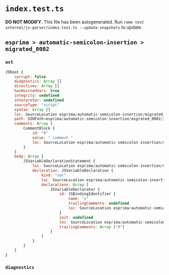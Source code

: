 # `index.test.ts`

**DO NOT MODIFY**. This file has been autogenerated. Run `rome test internal/js-parser/index.test.ts --update-snapshots` to update.

## `esprima > automatic-semicolon-insertion > migrated_0002`

### `ast`

```javascript
JSRoot {
	corrupt: false
	diagnostics: Array []
	directives: Array []
	hasHoistedVars: true
	integrity: undefined
	interpreter: undefined
	sourceType: "script"
	syntax: Array []
	loc: SourceLocation esprima/automatic-semicolon-insertion/migrated_0002/input.js 1:0-2:0
	path: UIDPath<esprima/automatic-semicolon-insertion/migrated_0002/input.js>
	comments: Array [
		CommentBlock {
			id: "0"
			value: " comment "
			loc: SourceLocation esprima/automatic-semicolon-insertion/migrated_0002/input.js 1:6-1:19
		}
	]
	body: Array [
		JSVariableDeclarationStatement {
			loc: SourceLocation esprima/automatic-semicolon-insertion/migrated_0002/input.js 1:0-1:20
			declaration: JSVariableDeclaration {
				kind: "var"
				loc: SourceLocation esprima/automatic-semicolon-insertion/migrated_0002/input.js 1:0-1:20
				declarations: Array [
					JSVariableDeclarator {
						id: JSBindingIdentifier {
							name: "x"
							trailingComments: undefined
							loc: SourceLocation esprima/automatic-semicolon-insertion/migrated_0002/input.js 1:4-1:5 (x)
						}
						init: undefined
						loc: SourceLocation esprima/automatic-semicolon-insertion/migrated_0002/input.js 1:4-1:5
						trailingComments: Array ["0"]
					}
				]
			}
		}
	]
}
```

### `diagnostics`

```

```
